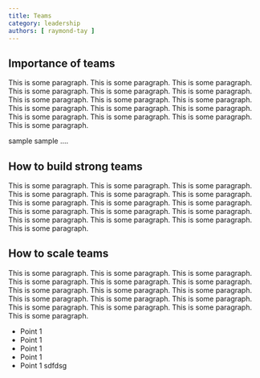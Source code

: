 ```yaml
---
title: Teams 
category: leadership
authors: [ raymond-tay ]
---
```


## Importance of teams


This is some paragraph. This is some paragraph. This is some paragraph. This is some paragraph. This is some paragraph. This is some paragraph. This is some paragraph. This is some paragraph. This is some paragraph. This is some paragraph. This is some paragraph. This is some paragraph. This is some paragraph. This is some paragraph. This is some paragraph. This is some paragraph.

sample sample .... 
 
## How to build strong teams
 
This is some paragraph. This is some paragraph. This is some paragraph. This is some paragraph. This is some paragraph. This is some paragraph. This is some paragraph. This is some paragraph. This is some paragraph. This is some paragraph. This is some paragraph. This is some paragraph. This is some paragraph. This is some paragraph. This is some paragraph. This is some paragraph.
 
## How to scale teams

This is some paragraph. This is some paragraph. This is some paragraph. This is some paragraph. This is some paragraph. This is some paragraph. This is some paragraph. This is some paragraph. This is some paragraph. This is some paragraph. This is some paragraph. This is some paragraph. This is some paragraph. This is some paragraph. This is some paragraph. This is some paragraph.

* Point 1
* Point 1
* Point 1
* Point 1
* Point 1 sdfdsg
